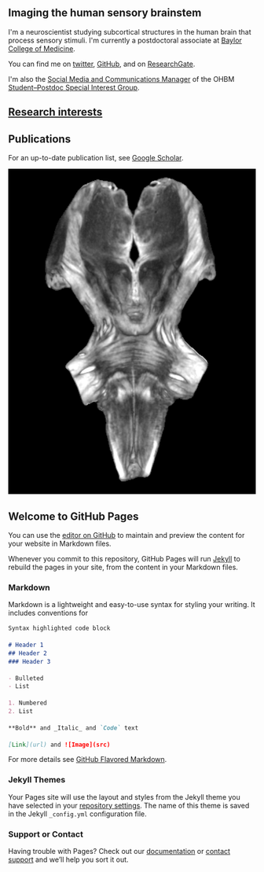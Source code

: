 ## Imaging the human sensory brainstem
I'm a neuroscientist studying subcortical structures in the human brain that process sensory stimuli.
I'm currently a postdoctoral associate at [Baylor College of Medicine](https://www.bcm.edu/people-search/kevin-sitek-36931).

You can find me on [twitter](https://twitter.com/krsitek), [GitHub](github.com/sitek), and on [ResearchGate](https://www.researchgate.net/profile/Kevin_Sitek).

I'm also the [Social Media and Communications Manager](https://twitter.com/OHBM_Trainees) of the OHBM [Student–Postdoc Special Interest Group](https://www.ohbmtrainees.com/).

## [Research interests](https://github.com/sitek/sitek.github.io/blob/master/projects.md)

## Publications
For an up-to-date publication list, see [Google Scholar](https://scholar.google.com/citations?hl=en&user=fNPFNhsAAAAJ).

![Image](https://github.com/sitek/sitek.github.io/blob/master/images/demonculus_postmortem-brainstem.png?raw=true)




## Welcome to GitHub Pages

You can use the [editor on GitHub](https://github.com/sitek/sitek.github.io/edit/master/index.md) to maintain and preview the content for your website in Markdown files.

Whenever you commit to this repository, GitHub Pages will run [Jekyll](https://jekyllrb.com/) to rebuild the pages in your site, from the content in your Markdown files.

### Markdown

Markdown is a lightweight and easy-to-use syntax for styling your writing. It includes conventions for

```markdown
Syntax highlighted code block

# Header 1
## Header 2
### Header 3

- Bulleted
- List

1. Numbered
2. List

**Bold** and _Italic_ and `Code` text

[Link](url) and ![Image](src)
```

For more details see [GitHub Flavored Markdown](https://guides.github.com/features/mastering-markdown/).

### Jekyll Themes

Your Pages site will use the layout and styles from the Jekyll theme you have selected in your [repository settings](https://github.com/sitek/sitek.github.io/settings). The name of this theme is saved in the Jekyll `_config.yml` configuration file.

### Support or Contact

Having trouble with Pages? Check out our [documentation](https://help.github.com/categories/github-pages-basics/) or [contact support](https://github.com/contact) and we’ll help you sort it out.
